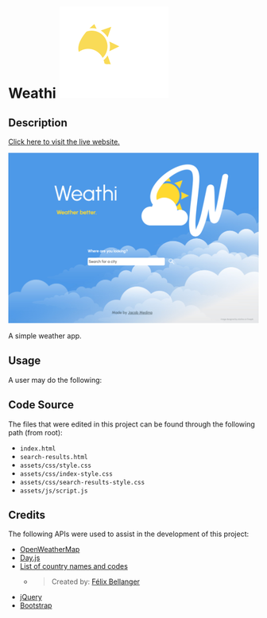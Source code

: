 # Weathi ![Weathi logo](./assets/images/logo/logo.png)



## Description

[Click here to visit the live website.](https://jacob-medina.github.io/weathi/)

![Weathi home page preview](./assets/images/previews/home-page-preview.png)

A simple weather app.


## Usage

A user may do the following:


## Code Source

The files that were edited in this project can be found through the following path (from root):
- `index.html`
- `search-results.html`
- `assets/css/style.css`
- `assets/css/index-style.css`
- `assets/css/search-results-style.css`
- `assets/js/script.js`


## Credits

The following APIs were used to assist in the development of this project:
- [OpenWeatherMap](https://openweathermap.org/)
- [Day.js](https://day.js.org/)
- [List of country names and codes](https://gist.github.com/keeguon/2310008#file-countries-json)
  - > Created by: [Félix Bellanger](https://gist.github.com/keeguon)
- [jQuery](https://jquery.com/)
- [Bootstrap](https://getbootstrap.com/)
